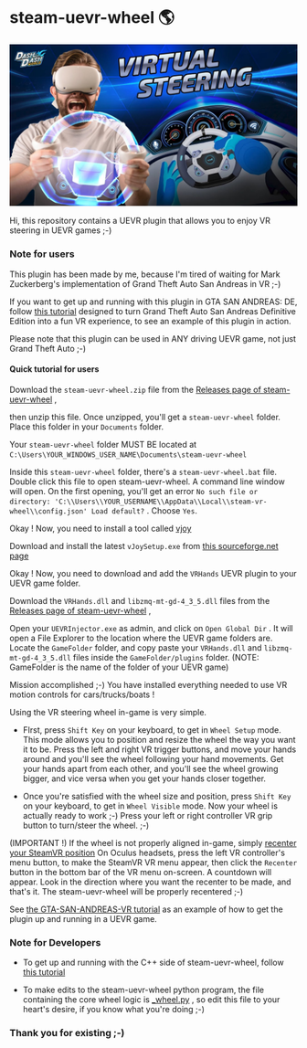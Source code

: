 # steam-uevr-wheel 🌎

<p align="center">
  <img src="readme_assets/steering_vr.jpg" alt="VR Steering">
</p>

Hi, this repository contains a UEVR plugin that allows you to enjoy VR steering in UEVR games ;-)

### Note for users

This plugin has been made by me, because I'm tired of waiting for Mark Zuckerberg's implementation of Grand Theft Auto San Andreas in VR ;-)

If you want to get up and running with this plugin in GTA SAN ANDREAS: DE, follow [this tutorial](https://github.com/MaslowCorporation/GTA-SAN-ANDREAS-VR) designed to turn Grand Theft Auto San Andreas Definitive Edition into a fun VR experience, to see an example of this plugin in action.

Please note that this plugin can be used in ANY driving UEVR game, not just Grand Theft Auto ;-)

#### Quick tutorial for users

Download the `steam-uevr-wheel.zip` file from the [Releases page of steam-uevr-wheel](https://github.com/MaslowCorporation/steam-uevr-wheel/releases) ,

then unzip this file. Once unzipped, you'll get a `steam-uevr-wheel` folder. Place this folder in your `Documents` folder.

Your `steam-uevr-wheel` folder MUST BE located at `C:\Users\YOUR_WINDOWS_USER_NAME\Documents\steam-uevr-wheel`

Inside this `steam-uevr-wheel` folder, there's a `steam-uevr-wheel.bat` file. Double click this file to open steam-uevr-wheel.
A command line window will open. On the first opening, you'll get an error `No such file or directory: 'C:\\Users\\YOUR_USERNAME\\AppData\\Local\\steam-vr-wheel\\config.json' Load default?` . Choose `Yes`.

Okay ! Now, you need to install a tool called [vjoy](https://sourceforge.net/projects/vjoystick/)

Download and install the latest `vJoySetup.exe` from [this sourceforge.net page](https://sourceforge.net/projects/vjoystick/)

Okay ! Now, you need to download and add the `VRHands` UEVR plugin to your UEVR game folder.

Download the `VRHands.dll` and `libzmq-mt-gd-4_3_5.dll` files from the [Releases page of steam-uevr-wheel](https://github.com/MaslowCorporation/steam-uevr-wheel/releases) ,

Open your `UEVRInjector.exe` as admin, and click on `Open Global Dir` . It will open a File Explorer to the location where the UEVR game folders are. Locate the `GameFolder` folder, and copy paste your `VRHands.dll` and `libzmq-mt-gd-4_3_5.dll` files inside the `GameFolder/plugins` folder.
(NOTE: GameFolder is the name of the folder of your UEVR game)

Mission accomplished ;-) You have installed everything needed to use VR motion controls for cars/trucks/boats !

Using the VR steering wheel in-game is very simple.

- FIrst, press `Shift Key` on your keyboard, to get in `Wheel Setup` mode.
This mode allows you to position and resize the wheel the way you want it to be.
Press the left and right VR trigger buttons, and move your hands around and you'll see the wheel following your hand movements.
Get your hands apart from each other, and you'll see the wheel growing bigger, and vice versa when you get your hands closer together.

- Once you're satisfied with the wheel size and position, press `Shift Key` on your keyboard, to get in `Wheel Visible` mode.
Now your wheel is actually ready to work ;-)
Press your left or right controller VR grip button to turn/steer the wheel. ;-)

(IMPORTANT !) If the wheel is not properly aligned in-game, simply [recenter your SteamVR position](https://www.roadtovr.com/steamvr-recenter-reorient-playspace-forward-update/)
On Oculus headsets, press the left VR controller's menu button, to make the SteamVR VR menu appear,
then click the `Recenter` button in the bottom bar of the VR menu on-screen.
A countdown will appear. Look in the direction where you want the recenter to be made, and that's it. The steam-uevr-wheel will be properly recentered ;-)


See [the GTA-SAN-ANDREAS-VR tutorial](https://github.com/MaslowCorporation/GTA-SAN-ANDREAS-VR) as an example of how to get the plugin up and running in a UEVR game.

### Note for Developers

* To get up and running with the C++ side of steam-uevr-wheel, follow [this tutorial](./readme_assets/create_uevr_plugin/README.md)

* To make edits to the steam-uevr-wheel python program, 
the file containing the core wheel logic is [_wheel.py](./steam-uevr-wheel-dev/steam_vr_wheel/_wheel.py) , 
so edit this file to your heart's desire, if you know what you're doing ;-)

### Thank you for existing ;-)